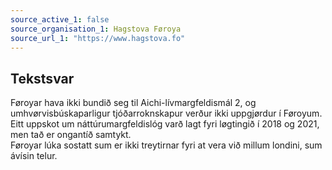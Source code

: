 ```yaml
---
source_active_1: false
source_organisation_1: Hagstova Føroya
source_url_1: "https://www.hagstova.fo"
---
```

## Tekstsvar  
Føroyar hava ikki bundið seg til Aichi-lívmargfeldismál 2, og umhvørvisbúskaparligur tjóðarroknskapur verður ikki uppgjørdur í Føroyum.  
Eitt uppskot um náttúrumargfeldislóg varð lagt fyri løgtingið í 2018 og 2021, men tað er ongantíð samtykt.  
Føroyar lúka sostatt sum er ikki treytirnar fyri at vera við millum londini, sum ávísin telur.
